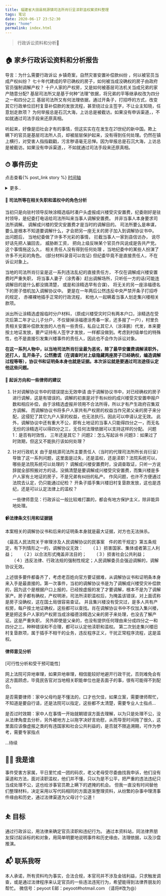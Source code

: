 ```yaml
---
title: 福建省大田县桃源镇司法所肖衍呈渎职滥权案资料整理
tags: 笔记
date: 2020-06-17 23:52:30
type: "home"
permalink: index.html
---
```

> 行政诉讼资料和分析🤝

## 🏠 家乡行政诉讼资料和分析报告
导言：为什么需要行政诉讼
    乡镇奇案，自然灾害安置补偿款纠纷 ，何以被官员当成产权纠纷？
    七十年代建成的早已确权的房子，如何被当成没确权的房子由政府官员强制调解产权？
    十户人家的产权房，又是如何被基层司法机关当成兄弟的家产随意分配?
    基层司法所又是基于何种“法理”依据，将兄弟的平等继承权改为四分之一和四分之三
    基层司法所又有何法理依据，通过开条子，打招呼的方式，改变其它行政单位旧村复垦补偿款的发放流程，甚至绕过业主签字，不让业主知晓，任意划走款项？
    为何举报总是石沉大海，上访总是被截访。如果没有申诉渠道，，不如就通过司法手段来还原真相。

听起来，好像是旧社会才有的事情，但这实实在在发生在21世纪的新中国。欺上瞒下的官员是基层司法所人员，却被层层保护起来，没有得到任何处理。仍然在镇上横行，对受害人指指戳戳，污言秽语毫无忌惮。因为举报总是石沉大海，上访总是被截访。如果没有申诉渠道，，不如就通过司法手段来还原真相。

## ⏱ 事件历史

点击查看{% post_link story %}
[时间轴](https://peyoot.github.io/home_administrative_suit/static/time-line-history.html)

<details>
<summary>更多..</summary>
<pre>
   待续..
</pre>

[原举报资料](https://peyoot.github.io/home_administrative_suit/static/2019-realname-report.pdf)

</details>


#### 👨 司法所等在相关失职和滥权中的角色分析

当初只是向驻村领导反映涂精选临时凑户头虚报成兴楼受灾安置费，纪委刚好是驻村领导，是纪委打电话给司法所叫来当事人调解安置费。 并非当事人本身要求司法所调解。 调解成兴楼的受灾安置费才是当时的调解目的。 司法所要么是串谋，要么是根本不知道要调解什么，才会把另一座无关的房子加入到调解协议书中。 出问题后， 当地纪委做了许多不光彩的事情， 拦截当事人一家到县信访办， 说尽好话先把人骗回去， 威胁断工资， 把向上级反映某个官员作风说成是告共产党。 这个事情拖这么久， 相关责任人没有得到任何处理 ，当地纪委中的某些人扮演了许多不光彩的角色。 (部分材料录音可以佐证) 但纪委毕竟不是直接责任人，不在诉讼对象上。

当地的司法所肖衍呈是这一系列违法乱纪的直接责任方， 不仅在调解成兴楼安置费时严重失职， 将当事人妻子（涂秀春）赶出调解场所，只听任一方的话(可能连调解目的是什么都没搞清楚， 或是和涂精选早有合谋)， 将无关的另一座涂福德名下的房子借机加入调解协议中。 更是在一年两后公然违反中央严禁开条子打招呼的规定， 赤裸裸地插手正常的行政流程， 和他人一起瞒着当事人划走集兴楼相关款项。

派出所让涂精选虚报临时分户材料，（原成兴楼受灾时只有两本户口，涂精选在受灾后第二年才让儿子分户，不仅替掉涂福德涂秀春一家，还多报了一户），村里负责相关安置补偿款发放的人也有一些责任，私自让其它人（涂泽鹏）代发，本来要按土地证发放，要产证持有人签字才发放，一样都没做到。考虑到村级单位的特殊性，也不是直接引发集兴楼事件的责任人，因此也不会作为诉讼对象。

**在这一系列人物中，以当地司法所肖衍呈最为恶劣，除了最早安置费调解渎职外，还打人，乱开条子，公然撒谎（在调查时对上级隐藏两座房子已经确权，编造调解过程等等），协议书和证明条本身也就是证据。本次诉讼就是要通过司法途径认定他这些问题。**

#### 🍒 起诉方向和一些律师的建议

1. 针对调解协议书中的错误提出无效申请
   由于调解协议书中，对已经确权的房子进行调解，这是有错误的。调解的初衷是对于有纠纷的成兴楼受灾安置申报户数和相应补偿，由于涂精选虚报并领用不合法所得，所以才有产生政府召集双方调解。
   而调解协议书将多户人家共有产权房的权益当作兄弟父亲的房子来分配，这侵犯了其它九户人家的权益，也无法执行。因此可以申请认定无效。
   此外，调解协议中还有重大不公，即有土地证的当事人只能得四分之一，而无名无份的涂精选可以得四分之三，无任何法理依据可以支持这样的分配。
   问题1：是否有时效性， 三年还是其它？
   问题2：怎么写起诉书
   问题3：如果过了时效期，但这又不能执行该如何处理？

2. 针对行政机关
   由于是桃源司法所主要责任人（当时的代理司法所所长肖衍呈）导致了这一系列问题，这里面是过失，还是滥权，还是渎职？法院系统可以，哪些是法院系统可以处理的？
   调解成兴楼安置费时，没调查取证，只听一方说辞就全部照搬对方的话，没搞清楚是要调解成兴楼受灾安置费，而集兴楼是多户人家有土地证的房子，不是兄弟有纠纷的私产。
   作风问题，也许不方便通过法院去认定，仍只能通过纪检？
   开条子插手集兴楼旧村复垦款发放，这也是违纪，还是可以认定法律上的滥权？

   一些律师意见：行政诉讼一般比较难打赢的，都会有地方保护主义，除非能异地处理。
   



#### 📹法律条文引用和证据链

本案相关的调解协议书和后来的证明条本身就是最大证据，对方也无法抹杀。

《最高人民法院关于审理涉及人民调解协议的民事案　件的若干规定》第五条规定，有下列情形之一的，调解协议无效：
　　（１）损害国家、集体或者第三人利益；
　　（２）以合法形式掩盖非法目的；
　　（３）损害社会公共利益；
　　（４）违反法律、行政法规的强制性规定；人民调解委员会强迫调解的，调解协议无效。

上述很多要件都备齐了，考虑老百姓向官方要证据难，从调解协议书和证明条本身来入手是最直接的。第一次事件，当初的调解协议书是为了调解成兴楼受灾补偿款的，因为这个是根据户口上报的，已经按虚报的发了才要调解，根本不是为了调解家产。房子都有确权，产权明淅，司法所渎职滥权后，为掩盖该错误，对上面谎称是房子没确权，这在国土局很容易查证。 并且集兴楼没有受灾过，是多人共有产权房，每户按土地证确权，这些都可以查找。肖在调解协议书中不仅加入集兴楼，更是把这多户人家的产权房当成涂福德涂精选父亲的房子来处理，也没去了解产证。这是严重失职， 另外即使是父亲的，也没有提供任何理由来分成四分之一和四分之三。种种错误和不合理，都可以认定他渎职和滥权。 第二次划走集兴楼旧村复垦款项，属于插手不相干的业务，违反程序正义，干扰正常程序流程，这是滥权。

#### 律师意见分析


[可行性分析和受干预可能性]

网上法院可异地审理，如果异地审理，相信能较好地避开行政干扰，否则难免会有这方面顾虑，毕竟民告官对当地相关职能单位也是丢面子的事，很有可能得不到配合。

是否需要律师：家中父母均是不懂法的，口才也欠佳，如果立案，需要律师帮忙，不知道是要自行请，还是法院可以指定，这些都不太清楚，需要专业人士指点...

是否过时效期：家中人在事情一开始就朝错误方面去理解，以为只是处理不公，没从法律角度去分析，另外被地方上以拖字决好言劝慰，从而导至时间拖了很久，这里面应该像虚报之类的有违国家和社会公共利益的，是否就不限追溯期，可作为参考，需要专家指点


...待续



## 👨‍💻 我是谁
事件受害方家属，平日里忙成一团的码农，老父老母受尽委曲找我申诉，他们没有渠道和方法，面对渎职滥权，他们并不懂，只以为是不公平，把严重的违法违纪只当成处理不公，这也给涉事官员欺上瞒下的遮掩的机会。 但我一直没有时间替他们整理材料，决定采用以写代码相同的方面逐渐整理资料，从纷繁的杂事中理清事件缘由和历史，通过法律渠道为父母讨个公道！

## ⛹ 目标
通过行政诉讼，用法律来确定官员渎职和违纪行为。
通过本资料站，同法律界朋友探讨起诉标的和对象，用简单明要地说明事件和历史缘由，法理依据，以及沙盘推演。

## 📬 联系我呀
本人承诺，所有资料均为事实，合法合规，本官司并不涉及金钱利益，只求触发调查，或是通过法律程序来认定官员的一些违法违宪行为，希望能得到法律界朋友的帮忙。
微信号：peyoot 
E邮：peyoot#hotmail.com （请将#改为@）